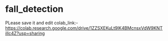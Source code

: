 # fall_detection
PLease save it and edit 
colab_link:- https://colab.research.google.com/drive/1ZZSXEKuLt9lK4BMcnsxVdW9KNTilIc4Z?usp=sharing
